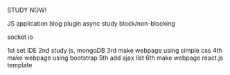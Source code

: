 STUDY NOW!

JS application
blog
plugin
async
study block/non-blocking

socket io

1st set IDE
2nd study js, mongoDB
3rd make webpage using simple css
4th make webpage using bootstrap 
5th add ajax list
6th make webpage react.js template
